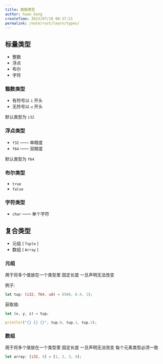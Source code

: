 ```yaml
---
title: 数据类型
author: huan_kong
createTime: 2023/07/10 00:37:21
permalink: /note/rust/learn/types/
---
```


## 标量类型

- 整数
- 浮点
- 布尔
- 字符

### 整数类型

- 有符号以 `i` 开头
- 无符号以 `u` 开头

默认类型为 `i32`

### 浮点类型

- `f32` —— 单精度
- `f64` —— 双精度

默认类型为 `f64`

### 布尔类型

- `true`
- `false`

### 字符类型

- `char` —— 单个字符

## 复合类型

- 元组 ( `Tuple` )
- 数组 ( `Array` )

### 元组

用于将多个值放在一个类型里 固定长度 一旦声明无法改变

例子:

~~~rust
let tup: (i32, f64, u8) = (500, 6.4, 1);
~~~

获取值:

~~~rust
let (x, y, z) = tup;

println!("{} {} {}", tup.0, tup.1, tup.2);
~~~

### 数组

用于将多个值放在一个类型里 固定长度 一旦声明无法改变 每个元素类型必须一致

~~~rust
let array: [i32, 4] = [1, 2, 3, 4];
~~~
